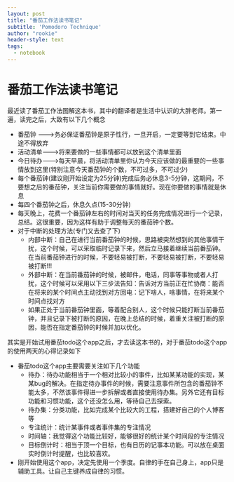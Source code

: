 ```yaml
---
layout: post
title: "番茄工作法读书笔记"
subtitle: 'Pomodoro Technique'
author: "rookie"
header-style: text
tags:
  - notebook
---
```

# 番茄工作法读书笔记

​	最近读了番茄工作法图解这本书，其中的翻译者是生活中认识的大胖老师。第一遍，读完之后，大致有以下几个概念

* 番茄钟 --->务必保证番茄钟是原子性行，一旦开启，一定要等到它结束。中途不得放弃
* 活动清单--->将来要做的一些事情都可以放到这个清单里面
* 今日待办--->每天早晨，将活动清单里你认为今天应该做的最重要的一些事情放到这里(特别注意今天番茄钟的个数，不可过多，不可过少)
* 每个番茄钟(建议刚开始设定为25分钟)完成后务必休息3-5分钟，这期间，不要想之后的番茄钟，关注当前你需要做的事情就好。现在你要做的事情就是休息
* 每四个番茄钟之后，休息久点(15-30分钟)
* 每天晚上，花费一个番茄钟左右的时间对当天的任务完成情况进行一个记录，总结。这很重要，因为这样有助于调整每天的番茄钟个数。
* 对于中断的处理方法(专门又去查了下)
  * 内部中断：自己在进行当前番茄钟的时候，思路被突然想到的其他事情干扰，这个时候，可以采取临时记录下来，然后立马接着继续当前番茄钟。在当前番茄钟进行的时候，不要轻易被打断，不要轻易被打断，不要轻易被打断!!!
  * 外部中断：在当前番茄钟的时候，被邮件，电话，同事等事物或者人打扰，这个时候可以采用以下三步法告知：告诉对方当前正在忙协商：能否在将来的某个时间点主动找到对方回电：记下啥人，啥事情，在将来某个时间点找对方
  * 如果正处于当前番茄钟里面，等着配合别人，这个时候只能打断当前番茄钟，并且记录下被打断的原因，在晚上总结的时候，着重关注被打断的原因，能否在指定番茄钟的时候并加以优化。



其实是开始试用番茄todo这个app之后，才去读这本书的，对于番茄todo这个app的使用两天的心得记录如下

* 番茄todo这个app主要需要关注如下几个功能
  * 待办：待办功能相当于一个相对比较小的事件，比如某某功能的实现，某某bug的解决。在指定待办事件的时候，需要注意事件所包含的番茄钟不能太多，不然该事件得进一步拆解或者直接使用待办集。另外它还有目标功能和习惯功能，这个还没怎么用，等待自己去探索。
  * 待办集：分类功能，比如完成某个比较大的工程，搭建好自己的个人博客等
  * 专注统计：统计某事件或者事件集的专注情况
  * 时间轴：我觉得这个功能比较好，能够很好的统计某个时间段的专注情况
  * 目标倒计时：相当于顶一个目标，也有日历的记事本功能。可以放在桌面实时倒计时提醒，也比较喜欢。
* 刚开始使用这个app，决定先使用一个季度。自律的手在自己身上，app只是辅助工具。让自己主键养成自律的习惯。

